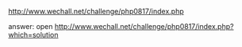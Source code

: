 http://www.wechall.net/challenge/php0817/index.php

answer: open http://www.wechall.net/challenge/php0817/index.php?which=solution
